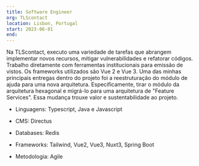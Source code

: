 ```yaml
---
title: Software Engineer
org: TLScontact
location: Lisbon, Portugal
start: 2023-06-01
end:
---
```


Na TLScontact, executo uma variedade de tarefas que abrangem implementar novos recursos, mitigar vulnerabilidades e refatorar códigos. Trabalho diretamente com ferramentas institucionais para emissão de vistos. Os frameworks utilizados são Vue 2 e Vue 3.
Uma das minhas principais entregas dentro do projeto foi a reestruturação do módulo de ajuda para uma nova arquitetura. Especificamente, tirar o módulo da arquitetura hexagonal e migrá-lo para uma arquitetura de "Feature Services". Essa mudança trouxe valor e sustentabilidade ao projeto.

- Linguagens: Typescript, Java e Javascript

- CMS: Directus

- Databases: Redis

- Frameworks: Tailwind, Vue2, Vue3, Nuxt3, Spring Boot

- Metodologia: Agile
